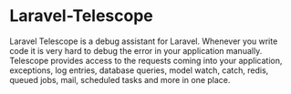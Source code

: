 # Laravel-Telescope
Laravel Telescope is a debug assistant for Laravel. Whenever you write code it is very hard to debug the error in your application manually. Telescope provides access to the requests coming into your application, exceptions, log entries, database queries, model watch, catch, redis, queued jobs, mail, scheduled tasks and more in one place.

